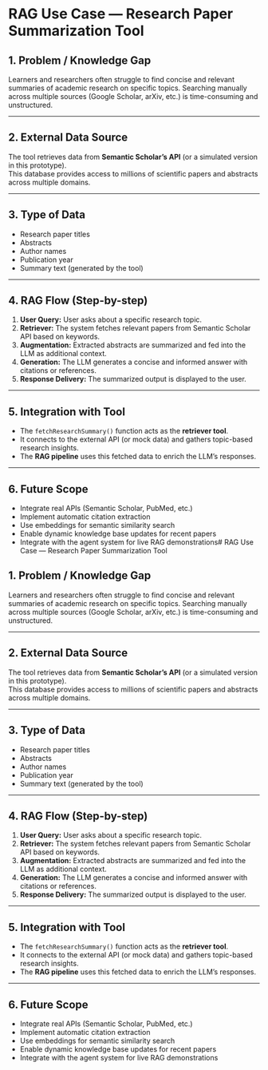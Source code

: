 # RAG Use Case — Research Paper Summarization Tool

## 1. Problem / Knowledge Gap

Learners and researchers often struggle to find concise and relevant summaries of academic research on specific topics. Searching manually across multiple sources (Google Scholar, arXiv, etc.) is time-consuming and unstructured.

---

## 2. External Data Source

The tool retrieves data from **Semantic Scholar’s API** (or a simulated version in this prototype).  
This database provides access to millions of scientific papers and abstracts across multiple domains.

---

## 3. Type of Data

- Research paper titles  
- Abstracts  
- Author names  
- Publication year  
- Summary text (generated by the tool)

---

## 4. RAG Flow (Step-by-step)

1. **User Query:** User asks about a specific research topic.  
2. **Retriever:** The system fetches relevant papers from Semantic Scholar API based on keywords.  
3. **Augmentation:** Extracted abstracts are summarized and fed into the LLM as additional context.  
4. **Generation:** The LLM generates a concise and informed answer with citations or references.  
5. **Response Delivery:** The summarized output is displayed to the user.

---

## 5. Integration with Tool

- The `fetchResearchSummary()` function acts as the **retriever tool**.  
- It connects to the external API (or mock data) and gathers topic-based research insights.  
- The **RAG pipeline** uses this fetched data to enrich the LLM’s responses.

---

## 6. Future Scope

- Integrate real APIs (Semantic Scholar, PubMed, etc.)  
- Implement automatic citation extraction  
- Use embeddings for semantic similarity search  
- Enable dynamic knowledge base updates for recent papers  
- Integrate with the agent system for live RAG demonstrations# RAG Use Case — Research Paper Summarization Tool

## 1. Problem / Knowledge Gap

Learners and researchers often struggle to find concise and relevant summaries of academic research on specific topics. Searching manually across multiple sources (Google Scholar, arXiv, etc.) is time-consuming and unstructured.

---

## 2. External Data Source

The tool retrieves data from **Semantic Scholar’s API** (or a simulated version in this prototype).  
This database provides access to millions of scientific papers and abstracts across multiple domains.

---

## 3. Type of Data

- Research paper titles  
- Abstracts  
- Author names  
- Publication year  
- Summary text (generated by the tool)

---

## 4. RAG Flow (Step-by-step)

1. **User Query:** User asks about a specific research topic.  
2. **Retriever:** The system fetches relevant papers from Semantic Scholar API based on keywords.  
3. **Augmentation:** Extracted abstracts are summarized and fed into the LLM as additional context.  
4. **Generation:** The LLM generates a concise and informed answer with citations or references.  
5. **Response Delivery:** The summarized output is displayed to the user.

---

## 5. Integration with Tool

- The `fetchResearchSummary()` function acts as the **retriever tool**.  
- It connects to the external API (or mock data) and gathers topic-based research insights.  
- The **RAG pipeline** uses this fetched data to enrich the LLM’s responses.

---

## 6. Future Scope

- Integrate real APIs (Semantic Scholar, PubMed, etc.)  
- Implement automatic citation extraction  
- Use embeddings for semantic similarity search  
- Enable dynamic knowledge base updates for recent papers  
- Integrate with the agent system for live RAG demonstrations
